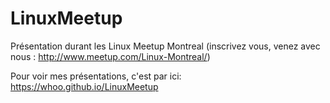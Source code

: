 # LinuxMeetup
Présentation durant les Linux Meetup Montreal
(inscrivez vous, venez avec nous : <http://www.meetup.com/Linux-Montreal/>)

Pour voir mes présentations, c'est par ici:
<https://whoo.github.io/LinuxMeetup>
